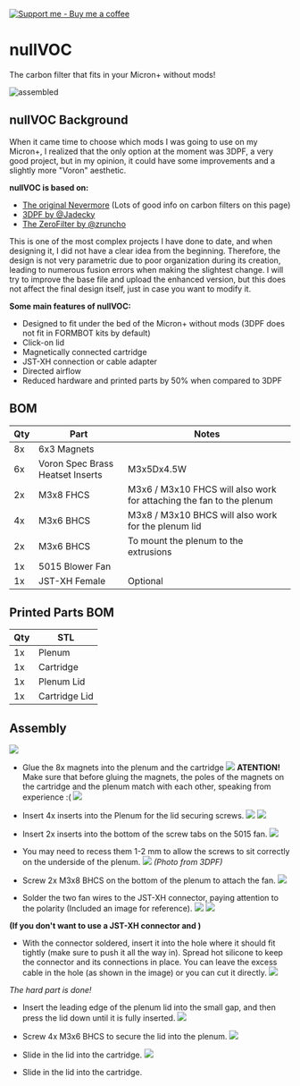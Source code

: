 [![Support me - Buy me a coffee](https://img.shields.io/badge/Support%20me%20-Buy%20me%20a%20coffee-orange.svg)](https://buymeacoffee.com/makermaking)


# nullVOC
The carbon filter that fits in your Micron+ without mods!

![assembled](https://github.com/makermaking/nullVOC/blob/main/images/assembled.jpg?raw=true "nullVOC Carbon Filter")

## nullVOC Background

When it came time to choose which mods I was going to use on my Micron+, I realized that the only option at the moment was 3DPF, a very good project, but in my opinion, it could have some improvements and a slightly more "Voron" aesthetic.

**nullVOC is based on:**
- [The original Nevermore](https://github.com/nevermore3d/Nevermore_Micro) (Lots of good info on carbon filters on this page)
- [3DPF by @Jadecky](https://github.com/nevermore3d/Nevermore_Micro) 
- [The ZeroFilter by @zruncho](https://github.com/zruncho3d/zerofilter)

This is one of the most complex projects I have done to date, and when designing it, I did not have a clear idea from the beginning. Therefore, the design is not very parametric due to poor organization during its creation, leading to numerous fusion errors when making the slightest change. I will try to improve the base file and upload the enhanced version, but this does not affect the final design itself, just in case you want to modify it.

**Some main features of nullVOC:**
- Designed to fit under the bed of the Micron+ without mods (3DPF does not fit in FORMBOT kits by default)
- Click-on lid
- Magnetically connected cartridge
- JST-XH connection or cable adapter
- Directed airflow
- Reduced hardware and printed parts by 50% when compared to 3DPF

## BOM

Qty |Part|Notes
---|----|---
8x|6x3 Magnets
6x|Voron Spec Brass Heatset Inserts|M3x5Dx4.5W
2x|M3x8 FHCS|M3x6 / M3x10 FHCS will also work for attaching the fan to the plenum
4x|M3x6 BHCS|M3x8 / M3x10 BHCS will also work for the plenum lid
2x|M3x6 BHCS|To mount the plenum to the extrusions
1x|5015 Blower Fan
1x|JST-XH Female|Optional

## Printed Parts BOM
Qty|STL
---|---
1x|Plenum
1x|Cartridge 
1x|Plenum Lid
1x|Cartridge Lid

## Assembly
![](images/disassembled.jpg)

- Glue the 8x magnets into the plenum and the cartridge
![](images/glue.jpg)
**ATENTION!**
Make sure that before gluing the magnets, the poles of the magnets on the cartridge and the plenum match with each other, speaking from experience :(
![](images/destroyed.jpg)

- Insert 4x inserts into the Plenum for the lid securing screws.
![](images/inserting.jpg)
![](images/inserted.jpg)

- Insert 2x inserts into the bottom of the screw tabs on the 5015 fan.
![](images/fan.jpg)

- You may need to recess them 1-2 mm to allow the screws to sit correctly on the underside of the plenum.
![](images/fan_insert_recess.png)
_(Photo from 3DPF)_

- Screw 2x M3x8 BHCS on the bottom of the plenum to attach the fan.
![](images/fan_screws.jpg)

- Solder the two fan wires to the JST-XH connector, paying attention to the polarity (Included an image for reference).
![](images/jst_soldered.jpg)
![](images/jst_direction.jpg)

**(If you don't want to use a JST-XH connector and )**

- With the connector soldered, insert it into the hole where it should fit tightly (make sure to push it all the way in). Spread hot silicone to keep the connector and its connections in place. You can leave the excess cable in the hole (as shown in the image) or you can cut it directly.
![](images/assembled.jpg)

_The hard part is done!_

- Insert the leading edge of the plenum lid into the small gap, and then press the lid down until it is fully inserted.
![](images/plenum_lid.png)

- Screw 4x M3x6 BHCS to secure the lid into the plenum.
![](images/fan_screws.jpg)

- Slide in the lid into the cartridge.
![](images/click.gif)

- Slide in the lid into the cartridge.











